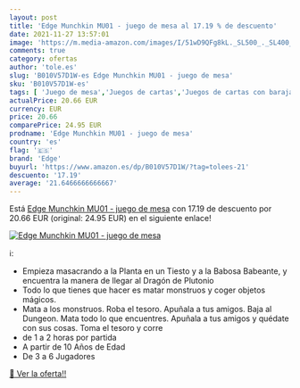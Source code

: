 ```yaml
---
layout: post
title: 'Edge Munchkin MU01 - juego de mesa al 17.19 % de descuento'
date: 2021-11-27 13:57:01
image: 'https://m.media-amazon.com/images/I/51wD9QFg8kL._SL500_._SL400_.jpg'
comments: true
category: ofertas
author: 'tole.es'
slug: 'B010V57D1W-es Edge Munchkin MU01 - juego de mesa'
sku: 'B010V57D1W-es'
tags: [ 'Juego de mesa','Juegos de cartas','Juegos de cartas con baraja específica','Juegos y accesorios para juegos','Juguetes','Juguetes y juegos','edge','munchkin', ]
actualPrice: 20.66 EUR
currency: EUR
price: 20.66
comparePrice: 24.95 EUR
prodname: 'Edge Munchkin MU01 - juego de mesa'
country: 'es'
flag: '🇪🇸'
brand: 'Edge'
buyurl: 'https://www.amazon.es/dp/B010V57D1W/?tag=tolees-21'
descuento: '17.19'
average: '21.6466666666667'
---
```


Está [Edge Munchkin MU01 - juego de mesa](https://www.amazon.es/dp/B010V57D1W/?tag=tolees-21) con 17.19 de descuento por 20.66 EUR (original: 24.95 EUR) en el siguiente enlace!

[![Edge Munchkin MU01 - juego de mesa](https://m.media-amazon.com/images/I/51wD9QFg8kL._SL500_._SL400_.jpg)](https://www.amazon.es/dp/B010V57D1W/?tag=tolees-21)

ℹ️:

- Empieza masacrando a la Planta en un Tiesto y a la Babosa Babeante, y encuentra la manera de llegar al Dragón de Plutonio
- Todo lo que tienes que hacer es matar monstruos y coger objetos mágicos.
- Mata a los monstruos. Roba el tesoro. Apuñala a tus amigos. Baja al Dungeon. Mata todo lo que encuentres. Apuñala a tus amigos y quédate con sus cosas. Toma el tesoro y corre
- de 1 a 2 horas por partida
- A partir de 10 Años de Edad
- De 3 a 6 Jugadores

[🛒 Ver la oferta!!](https://www.amazon.es/dp/B010V57D1W/?tag=tolees-21)
